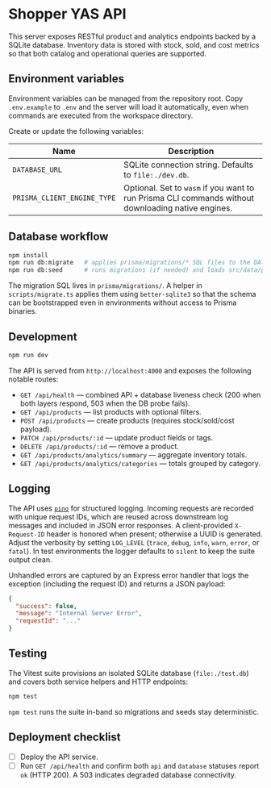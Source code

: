 # Shopper YAS API

This server exposes RESTful product and analytics endpoints backed by a SQLite database. Inventory data is stored with stock, sold, and cost metrics so that both catalog and operational queries are supported.

## Environment variables

Environment variables can be managed from the repository root. Copy `.env.example` to `.env` and the server will load it automatically, even when commands are executed from the workspace directory.

Create or update the following variables:

| Name | Description |
| --- | --- |
| `DATABASE_URL` | SQLite connection string. Defaults to `file:./dev.db`. |
| `PRISMA_CLIENT_ENGINE_TYPE` | Optional. Set to `wasm` if you want to run Prisma CLI commands without downloading native engines. |

## Database workflow

```bash
npm install
npm run db:migrate   # applies prisma/migrations/* SQL files to the DATABASE_URL database
npm run db:seed      # runs migrations (if needed) and loads src/data/products.json
```

The migration SQL lives in `prisma/migrations/`. A helper in `scripts/migrate.ts` applies them using `better-sqlite3` so that the schema can be bootstrapped even in environments without access to Prisma binaries.

## Development

```bash
npm run dev
```

The API is served from `http://localhost:4000` and exposes the following notable routes:

- `GET /api/health` — combined API + database liveness check (200 when both layers respond, 503 when the DB probe fails).
- `GET /api/products` — list products with optional filters.
- `POST /api/products` — create products (requires stock/sold/cost payload).
- `PATCH /api/products/:id` — update product fields or tags.
- `DELETE /api/products/:id` — remove a product.
- `GET /api/products/analytics/summary` — aggregate inventory totals.
- `GET /api/products/analytics/categories` — totals grouped by category.

## Logging

The API uses [`pino`](https://github.com/pinojs/pino) for structured logging. Incoming requests are recorded with unique request IDs, which are reused across downstream log messages and included in JSON error responses. A client-provided `X-Request-ID` header is honored when present; otherwise a UUID is generated. Adjust the verbosity by setting `LOG_LEVEL` (`trace`, `debug`, `info`, `warn`, `error`, or `fatal`). In test environments the logger defaults to `silent` to keep the suite output clean.

Unhandled errors are captured by an Express error handler that logs the exception (including the request ID) and returns a JSON payload:

```json
{
  "success": false,
  "message": "Internal Server Error",
  "requestId": "..."
}
```

## Testing

The Vitest suite provisions an isolated SQLite database (`file:./test.db`) and covers both service helpers and HTTP endpoints:

```bash
npm test
```

`npm test` runs the suite in-band so migrations and seeds stay deterministic.

## Deployment checklist

- [ ] Deploy the API service.
- [ ] Run `GET /api/health` and confirm both `api` and `database` statuses report `ok` (HTTP 200). A 503 indicates degraded database connectivity.
